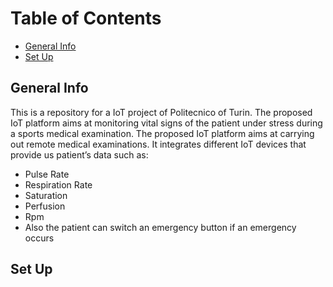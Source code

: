 # Table of Contents
* [General Info](#general-info)
* [Set Up](#set-up)


## General Info
This is a repository for a IoT project of Politecnico of Turin.
The proposed IoT platform aims at monitoring vital signs of the patient under stress during a sports medical examination.
The proposed IoT platform aims at carrying out remote medical examinations.
It integrates different IoT devices that provide us patient’s data such as:
- Pulse Rate
- Respiration Rate
- Saturation
- Perfusion
- Rpm
- Also the patient can switch an emergency button if an emergency occurs

## Set Up



